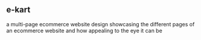 e-kart
------

a multi-page ecommerce website design showcasing the different pages of an ecommerce website and how appealing to the eye it can be
